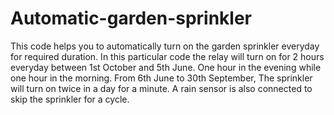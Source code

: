 # Automatic-garden-sprinkler
This code helps you to automatically turn on the garden sprinkler everyday for required duration. In this particular code the relay will turn on for 2 hours everyday between 1st October and  5th June. One hour in the evening while one hour in the morning. From 6th June to 30th September, The sprinkler will turn on twice in a day for a minute. A rain sensor is also connected to skip the sprinkler for a cycle.
